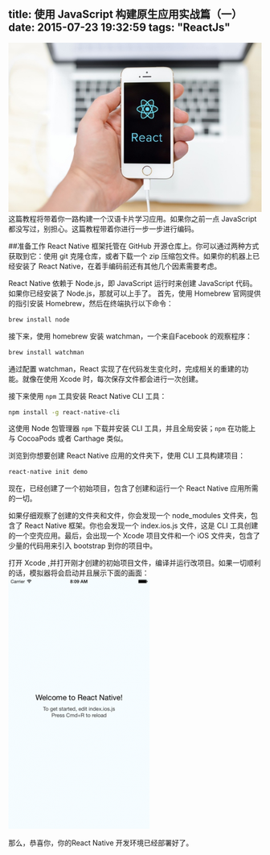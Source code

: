 title: 使用 JavaScript 构建原生应用实战篇（一）
date: 2015-07-23 19:32:59
tags: "ReactJs"
---
![genie.github.io](/assets/41.jpg)
这篇教程将带着你一路构建一个汉语卡片学习应用。如果你之前一点 JavaScript 都没写过，别担心。这篇教程带着你进行一步一步进行编码。
<!--more--> 
##准备工作
React Native 框架托管在 GitHub 开源仓库上。你可以通过两种方式获取到它：使用 git 克隆仓库，或者下载一个 zip 压缩包文件。如果你的机器上已经安装了 React Native，在着手编码前还有其他几个因素需要考虑。

React Native 依赖于 Node.js，即 JavaScript 运行时来创建 JavaScript 代码。如果你已经安装了 Node.js，那就可以上手了。
首先，使用 Homebrew 官网提供的指引安装 Homebrew，然后在终端执行以下命令：
```sh
brew install node
```
接下来，使用 homebrew 安装 watchman，一个来自Facebook 的观察程序：
```sh
brew install watchman
```
通过配置 watchman，React 实现了在代码发生变化时，完成相关的重建的功能。就像在使用 Xcode 时，每次保存文件都会进行一次创建。

接下来使用 `npm` 工具安装 React Native CLI 工具：
```sh
npm install -g react-native-cli
```
这使用 Node 包管理器 `npm` 下载并安装 CLI 工具，并且全局安装；`npm` 在功能上与 CocoaPods 或者 Carthage 类似。

浏览到你想要创建 React Native 应用的文件夹下，使用 CLI 工具构建项目：
```sh
react-native init demo
```
现在，已经创建了一个初始项目，包含了创建和运行一个 React Native 应用所需的一切。

如果仔细观察了创建的文件夹和文件，你会发现一个 node_modules 文件夹，包含了 React Native 框架。你也会发现一个 index.ios.js 文件，这是 CLI 工具创建的一个空壳应用。最后，会出现一个 Xcode 项目文件和一个 iOS 文件夹，包含了少量的代码用来引入 bootstrap 到你的项目中。

打开 Xcode ,并打开刚才创建的初始项目文件，编译并运行改项目。如果一切顺利的话，模拟器将会启动并且展示下面的画面：
![genie.github.io](/assets/42.jpg)

那么，恭喜你，你的React Native 开发环境已经部署好了。



